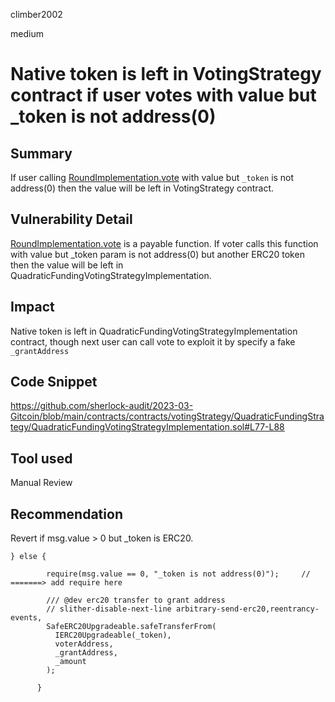 climber2002

medium

# Native token is left in VotingStrategy contract if user votes with value but _token is not address(0)

## Summary

If user calling [RoundImplementation.vote](https://github.com/sherlock-audit/2023-03-Gitcoin/blob/main/contracts/contracts/round/RoundImplementation.sol#L430) with value but `_token` is not address(0) then the value will be left in VotingStrategy contract.

## Vulnerability Detail

 [RoundImplementation.vote](https://github.com/sherlock-audit/2023-03-Gitcoin/blob/main/contracts/contracts/round/RoundImplementation.sol#L430) is a payable function. If voter calls this function with value but _token param is not address(0) but another ERC20 token then the value will be left in QuadraticFundingVotingStrategyImplementation.

## Impact
Native token is left in QuadraticFundingVotingStrategyImplementation contract, though next user can call vote to exploit it by specify a fake `_grantAddress` 

## Code Snippet
https://github.com/sherlock-audit/2023-03-Gitcoin/blob/main/contracts/contracts/votingStrategy/QuadraticFundingStrategy/QuadraticFundingVotingStrategyImplementation.sol#L77-L88

## Tool used

Manual Review

## Recommendation
Revert if msg.value > 0 but _token is ERC20.

```solidity
} else {

        require(msg.value == 0, "_token is not address(0)");     // =======> add require here

        /// @dev erc20 transfer to grant address
        // slither-disable-next-line arbitrary-send-erc20,reentrancy-events,
        SafeERC20Upgradeable.safeTransferFrom(
          IERC20Upgradeable(_token),
          voterAddress,
          _grantAddress,
          _amount
        );

      }
```

